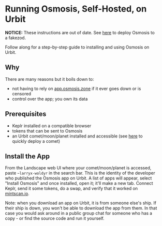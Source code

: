 # Running Osmosis, Self-Hosted, on Urbit

**NOTICE:** These instructions are out of date. See [here](https://github.com/cerc-io/stack-orchestrator/tree/main/stack_orchestrator/data/stacks/osmosis-urbit-app) to deploy Osmosis to a fakezod.

Follow along for a step-by-step guide to installing and using Osmosis on Urbit.

## Why

There are many reasons but it boils down to:

- not having to rely on [app.osmosis.zone](https://app.osmosis.zone) if it ever goes down or is censored
- control over the app; you own its data

## Prerequisites

- Keplr installed on a compatible browser
- tokens that can be sent to Osmosis
- an Urbit comet/moon/planet installed and accessible (see [here](comets-on-DO.md) to quickly deploy a comet)

## Install the App

From the Landscape web UI where your comet/moon/planet is accessed, paste `~larryx-woldyr` in the search bar. This is the identity of the developer who published the Osmosis app on Urbit. A list of apps will appear, select "Install Osmosis" and once installed, open it; it'll make a new tab. Connect Keplr, send it some tokens, do a swap, and verify that it worked on [mintscan.io](https://mintscan.io).

Note: when you download an app on Urbit, it is from someone else's ship. If their ship is down, you won't be able to download the app from them. In that case you would ask around in a public group chat for someone who has a copy - or find the source code and run it yourself.
